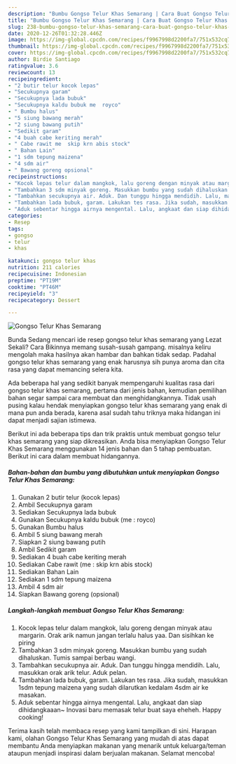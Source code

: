 ```yaml
---
description: "Bumbu Gongso Telur Khas Semarang | Cara Buat Gongso Telur Khas Semarang Yang Menggugah Selera"
title: "Bumbu Gongso Telur Khas Semarang | Cara Buat Gongso Telur Khas Semarang Yang Menggugah Selera"
slug: 238-bumbu-gongso-telur-khas-semarang-cara-buat-gongso-telur-khas-semarang-yang-menggugah-selera
date: 2020-12-26T01:32:28.446Z
image: https://img-global.cpcdn.com/recipes/f9967998d2200fa7/751x532cq70/gongso-telur-khas-semarang-foto-resep-utama.jpg
thumbnail: https://img-global.cpcdn.com/recipes/f9967998d2200fa7/751x532cq70/gongso-telur-khas-semarang-foto-resep-utama.jpg
cover: https://img-global.cpcdn.com/recipes/f9967998d2200fa7/751x532cq70/gongso-telur-khas-semarang-foto-resep-utama.jpg
author: Birdie Santiago
ratingvalue: 3.6
reviewcount: 13
recipeingredient:
- "2 butir telur kocok lepas"
- "Secukupnya garam"
- "Secukupnya lada bubuk"
- "Secukupnya kaldu bubuk me  royco"
- " Bumbu halus"
- "5 siung bawang merah"
- "2 siung bawang putih"
- "Sedikit garam"
- "4 buah cabe keriting merah"
- " Cabe rawit me  skip krn abis stock"
- " Bahan Lain"
- "1 sdm tepung maizena"
- "4 sdm air"
- " Bawang goreng opsional"
recipeinstructions:
- "Kocok lepas telur dalam mangkok, lalu goreng dengan minyak atau margarin. Orak arik namun jangan terlalu halus yaa. Dan sisihkan ke piring"
- "Tambahkan 3 sdm minyak goreng. Masukkan bumbu yang sudah dihaluskan. Tumis sampai berbau wangi."
- "Tambahkan secukupnya air. Aduk. Dan tunggu hingga mendidih. Lalu, masukkan orak arik telur. Aduk pelan."
- "Tambahkan lada bubuk, garam. Lakukan tes rasa. Jika sudah, masukkan 1sdm tepung maizena yang sudah dilarutkan kedalam 4sdm air ke masakan."
- "Aduk sebentar hingga airnya mengental. Lalu, angkaat dan siap dihidangkaaan~ Inovasi baru memasak telur buat saya eheheh. Happy cooking!"
categories:
- Resep
tags:
- gongso
- telur
- khas

katakunci: gongso telur khas 
nutrition: 211 calories
recipecuisine: Indonesian
preptime: "PT19M"
cooktime: "PT46M"
recipeyield: "3"
recipecategory: Dessert

---
```



![Gongso Telur Khas Semarang](https://img-global.cpcdn.com/recipes/f9967998d2200fa7/751x532cq70/gongso-telur-khas-semarang-foto-resep-utama.jpg)

Bunda Sedang mencari ide resep gongso telur khas semarang yang Lezat Sekali? Cara Bikinnya memang susah-susah gampang. misalnya keliru mengolah maka hasilnya akan hambar dan bahkan tidak sedap. Padahal gongso telur khas semarang yang enak harusnya sih punya aroma dan cita rasa yang dapat memancing selera kita.



Ada beberapa hal yang sedikit banyak mempengaruhi kualitas rasa dari gongso telur khas semarang, pertama dari jenis bahan, kemudian pemilihan bahan segar sampai cara membuat dan menghidangkannya. Tidak usah pusing kalau hendak menyiapkan gongso telur khas semarang yang enak di mana pun anda berada, karena asal sudah tahu triknya maka hidangan ini dapat menjadi sajian istimewa.


Berikut ini ada beberapa tips dan trik praktis untuk membuat gongso telur khas semarang yang siap dikreasikan. Anda bisa menyiapkan Gongso Telur Khas Semarang menggunakan 14 jenis bahan dan 5 tahap pembuatan. Berikut ini cara dalam membuat hidangannya.

<!--inarticleads1-->

##### Bahan-bahan dan bumbu yang dibutuhkan untuk menyiapkan Gongso Telur Khas Semarang:

1. Gunakan 2 butir telur (kocok lepas)
1. Ambil Secukupnya garam
1. Sediakan Secukupnya lada bubuk
1. Gunakan Secukupnya kaldu bubuk (me : royco)
1. Gunakan  Bumbu halus
1. Ambil 5 siung bawang merah
1. Siapkan 2 siung bawang putih
1. Ambil Sedikit garam
1. Sediakan 4 buah cabe keriting merah
1. Sediakan  Cabe rawit (me : skip krn abis stock)
1. Sediakan  Bahan Lain
1. Sediakan 1 sdm tepung maizena
1. Ambil 4 sdm air
1. Siapkan  Bawang goreng (opsional)




<!--inarticleads2-->

##### Langkah-langkah membuat Gongso Telur Khas Semarang:

1. Kocok lepas telur dalam mangkok, lalu goreng dengan minyak atau margarin. Orak arik namun jangan terlalu halus yaa. Dan sisihkan ke piring
1. Tambahkan 3 sdm minyak goreng. Masukkan bumbu yang sudah dihaluskan. Tumis sampai berbau wangi.
1. Tambahkan secukupnya air. Aduk. Dan tunggu hingga mendidih. Lalu, masukkan orak arik telur. Aduk pelan.
1. Tambahkan lada bubuk, garam. Lakukan tes rasa. Jika sudah, masukkan 1sdm tepung maizena yang sudah dilarutkan kedalam 4sdm air ke masakan.
1. Aduk sebentar hingga airnya mengental. Lalu, angkaat dan siap dihidangkaaan~ Inovasi baru memasak telur buat saya eheheh. Happy cooking!




Terima kasih telah membaca resep yang kami tampilkan di sini. Harapan kami, olahan Gongso Telur Khas Semarang yang mudah di atas dapat membantu Anda menyiapkan makanan yang menarik untuk keluarga/teman ataupun menjadi inspirasi dalam berjualan makanan. Selamat mencoba!
